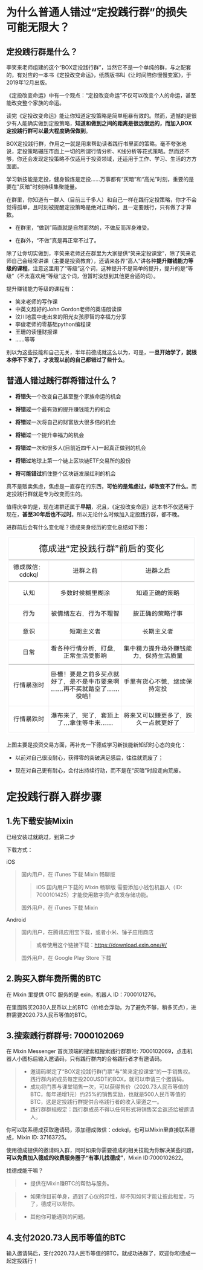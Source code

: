 # 为什么普通人错过“定投践行群”的损失可能无限大？

## 定投践行群是什么？

李笑来老师组建的这个“BOX定投践行群”，当然它不是一个单纯的群，与之配套的，有对应的一本书《定投改变命运》，纸质版书叫《让时间陪你慢慢变富》，于2019年12月出版。

《定投改变命运》中有一个观点：“定投改变命运”不仅可以改变个人的命运，甚至能改变整个家族的命运。

读完《定投改变命运》能让你知道定投策略是简单粗暴有效的。然而，遗憾的是很少有人能确实做到定投策略，**知道和做到之间的距离是很远很远的，而加入BOX定投践行群可以最大程度确保做到**。

BOX定投践行群，作用之一就是用来帮助读者践行书里面的策略。毫不夸张地说，定投策略碾压市面上一切的所谓行情分析、K线分析等花式策略。然而还不够，你还会发现定投策略不仅适用于投资领域，还适用于工作、学习、生活的方方面面。

学习新技能是定投，健身锻炼是定投……万事都有“灰暗”和“高光”时刻，重要的是要在"灰暗"时刻持续集聚能量。

在群里，你知道有一群人（目前三千多人）和自己一样在践行定投策略，你才不会觉得孤单，且时刻被提醒定投策略是绝对正确的，且一定要践行，只有做了才算数。

* 在群里，“做到”简直就是自然而然的，不做反而浑身难受。

* 在群外，“不做”真是再正常不过了。



除了让你切实做到，李笑来老师还在群里为大家提供“笑来定投课堂”，除了笑来老师自己会经常讲课（主要是投资教育），还请来各界“高人”讲各种**提升赚钱能力等级的课程**，注意这里用了“等级”这个词，这种提升不是简单的提升，提升的是“等级”（不太喜欢用“等级”这个词，但暂时没想到其他更合适的词）。

提升赚钱能力等级的课程有：

* 笑来老师的写作课
* 中英文超好的John Gordon老师的英语朗读课
* 汶川地震中走出来的阳光女孩廖智的幸福力分享
* 李俊老师的零基础python编程课
* 王珊的读懂财报课
* ……等等

别以为这些技能和自己无关，半年前德成就这么以为，可是，**一旦开始学了，就根本停不下来了，才发现以前的自己都错过了些什么**。

## 普通人错过践行群将错过什么？

* **将错失**一个改变自己甚至整个家族命运的机会

* **将错过**一个最有效的提升赚钱能力的机会

* **将错过**一次将自己的财富放大很多倍的机会

* **将错过**一个提升幸福力的机会

* **将错过**一次和很多人(目前近四千人)一起真正做到的机会

* **将错过**地球上第一个链上区块链ETF交易所的股份

* **将可能错过**抓住整个区块链发展红利的机会


真不是贩卖焦虑，焦虑是一直存在的东西，**可怕的是焦虑过，却改变不了什么**。而定投践行群就是专为改变而生的。

值得庆幸的是，现在进群还属于**早期**，况且，《定投改变命运》这本书不仅适用于现在，**甚至30年后也不过时**。所以无论什么时候加入定投践行群，都不晚。


进群前后会有什么变化呢？德成亲身经历的变化总结如下图：

![decheng-changes.png](images/decheng-changes.png)

上图主要是投资交易方面，再补充一下德成学习新技能新知识时心态的变化：

* 以前对自己很没耐心，获得零的突破满足感后，往往就荒废了；

* 现在对自己更有耐心，会付出持续行动，而不是在“灰暗”时段走向荒废。


# 定投践行群入群步骤

## 1.先下载安装Mixin

已经安装过就跳过，到第二步

下载方式：

iOS
> 国内用户，在 iTunes 下载 Mixin 畅聊版
> 
>> iOS 国内用户下载的 Mixin 畅聊版 需要添加小钱包机器人（ID: 7000101425）才能使用数字资产收发存储功能。
> 
> 国外用户，在 iTunes 下载 Mixin

Android
> 国内用户，在腾讯应用宝下载，或者小米、锤子应用商店
> 
>> 或者使用这个链接下载：https://download.exin.one/#/
> 
> 国外用户，在 Google Play Store 下载

## 2.购买入群年费所需的BTC

在 Mixin 里提供 OTC 服务的是 exin，机器人 ID：7000101276。

在里面购买2030人民币以上的BTC（价格会浮动，为了避免不够，稍多买点），进群需要2020.73人民币等值的BTC。

## 3.搜索践行群群号: 7000102069

在 Mixin Messenger 首页顶端的搜索框搜索践行群群号: 7000102069，点击机器人小图标后输入邀请码，只有践行群内的合格践行者才有邀请码。

> * 邀请码绑定了“BOX定投践行群门票”与“笑来定投课堂”的一手销售权。践行群内的成员每定投200USDT的BOX，就可以申请三个邀请码。
> * 成功将门票与课堂销售一次，可以获得售价（2020.73人民币等值的BTC，每年递增1元）约25%的销售奖励，也就是500人民币等值的BTC，这是定投践行群提供合格践行者的收入渠道之一。
> * 践行群群规规定：践行群成员不得以任何形式将销售奖金返还给被邀请人。

你可以联系德成获取邀请码，添加德成微信：cdckql，也可以Mixin里直接联系德成，Mixin ID: 37163725。

使用德成提供的邀请码入群，同时如果你需要德成的相关技能为你解决某些问题，**可以免费加入德成的收费服务圈子“有事儿找德成”**，Mixin ID:7000102622。

找德成能干嘛？

> * 提供在Mixin赚BTC的帮助与服务。

> * 如果你目前单身，遇到了心仪的异性，却不知如何才能让彼此相爱，巧了，德成可以帮你。

> * 其他你可能遇到的问题。

## 4.支付2020.73人民币等值的BTC

输入邀请码后，支付2020.73人民币等值的BTC，就成功进群了，欢迎你和德成一起定投践行！
